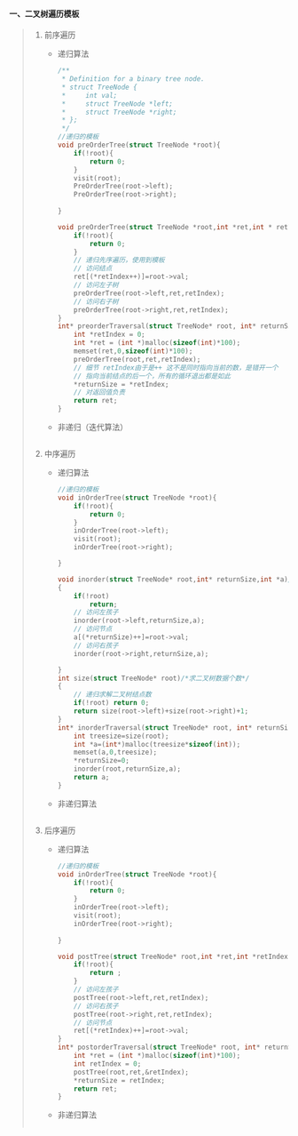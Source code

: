 #### 一、二叉树遍历模板

> 1. 前序遍历
>
>    * 递归算法
>
>      ``` c
>      /**
>       * Definition for a binary tree node.
>       * struct TreeNode {
>       *     int val;
>       *     struct TreeNode *left;
>       *     struct TreeNode *right;
>       * };
>       */
>      //递归的模板
>      void preOrderTree(struct TreeNode *root){
>          if(!root){
>              return 0;
>          }
>          visit(root);
>          PreOrderTree(root->left);
>          PreOrderTree(root->right);
>              
>      }
>      
>      void preOrderTree(struct TreeNode *root,int *ret,int * retIndex){
>          if(!root){
>              return 0;
>          }
>          // 递归先序遍历，使用到模板
>          // 访问结点
>          ret[(*retIndex++)]=root->val;
>          // 访问左子树
>          preOrderTree(root->left,ret,retIndex);
>          // 访问右子树
>          preOrderTree(root->right,ret,retIndex);
>      }
>      int* preorderTraversal(struct TreeNode* root, int* returnSize){
>          int *retIndex = 0;
>          int *ret = (int *)malloc(sizeof(int)*100);
>          memset(ret,0,sizeof(int)*100);
>          preOrderTree(root,ret,retIndex);
>          // 细节 retIndex由于是++ 这不是同时指向当前的数，是错开一个
>          // 指向当前结点的后一个，所有的循环退出都是如此
>          *returnSize = *retIndex;
>          // 对返回值负责
>          return ret;
>      }
>      ```
>
>    * 非递归（迭代算法）
>    
>      ``` 
>      
>      ```
>    
>      
>    
> 2. 中序遍历
>
>    * 递归算法
>
>      ``` c
>      //递归的模板
>      void inOrderTree(struct TreeNode *root){
>          if(!root){
>              return 0;
>          }
>          inOrderTree(root->left);
>          visit(root);
>          inOrderTree(root->right);
>      
>      }
>      
>      void inorder(struct TreeNode* root,int* returnSize,int *a)/*中序遍历二叉树*/
>      {
>          if(!root) 
>              return;
>          // 访问左孩子
>          inorder(root->left,returnSize,a);
>          // 访问节点
>          a[(*returnSize)++]=root->val;
>          // 访问右孩子
>          inorder(root->right,returnSize,a);
>      
>      }
>      int size(struct TreeNode* root)/*求二叉树数据个数*/
>      {	
>          // 递归求解二叉树结点数
>          if(!root) return 0;
>          return size(root->left)+size(root->right)+1;
>      }
>      int* inorderTraversal(struct TreeNode* root, int* returnSize){
>          int treesize=size(root);
>          int *a=(int*)malloc(treesize*sizeof(int));
>          memset(a,0,treesize);
>          *returnSize=0;
>          inorder(root,returnSize,a);
>          return a;
>      }
>      ```
>
>    * 非递归算法
>
>      ```
>      
>      ```
>
>      
>
> 3. 后序遍历
>
>    * 递归算法
>
>      ```c
>      //递归的模板
>      void inOrderTree(struct TreeNode *root){
>          if(!root){
>              return 0;
>          }
>          inOrderTree(root->left);
>          visit(root);
>          inOrderTree(root->right);
>              
>      }
>      
>      void postTree(struct TreeNode* root,int *ret,int *retIndex){
>          if(!root){
>              return ;
>          }
>          // 访问左孩子
>          postTree(root->left,ret,retIndex);
>          // 访问右孩子
>          postTree(root->right,ret,retIndex);
>          // 访问节点
>          ret[(*retIndex)++]=root->val;
>      }
>      int* postorderTraversal(struct TreeNode* root, int* returnSize){
>          int *ret = (int *)malloc(sizeof(int)*100);
>          int retIndex = 0;
>          postTree(root,ret,&retIndex);
>          *returnSize = retIndex;
>          return ret;
>      }
>      
>      ```
>
>    * 非递归算法
>
>      ```
>      
>      ```
>
>      
>
>    

